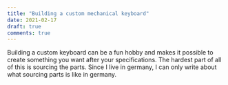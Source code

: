 ```yaml
---
title: "Building a custom mechanical keyboard"
date: 2021-02-17
draft: true
comments: true
---
```

Building a custom keyboard can be a fun hobby and makes it possible to create something you want after your specifications.
The hardest part of all of this is sourcing the parts. Since I live in germany, I can only write about what sourcing parts is like in germany.
